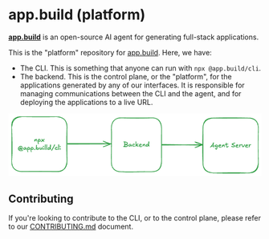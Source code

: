 # app.build (platform)

[**app.build**](https://app.build) is an open-source AI agent for generating full-stack applications.

This is the "platform" repository for [app.build](https://app.build). Here, we have:

- The CLI. This is something that anyone can run with `npx @app.build/cli`.
- The backend. This is the control plane, or the "platform", for the applications generated by any of our interfaces. It is responsible for managing communications between the CLI and the agent, and for deploying the applications to a live URL.

![Architecture of CLI->platform->agent](./readme-docs/architecture_diagram.png)

## Contributing

If you're looking to contribute to the CLI, or to the control plane, please refer to our [CONTRIBUTING.md](./CONTRIBUTING.md) document.
